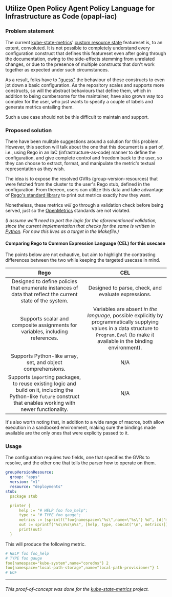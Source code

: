 ## Utilize Open Policy Agent Policy Language for Infrastructure as Code (opapl-iac)

### Problem statement

The current [kube-state-metrics]' [custom resource state] featureset is, to an extent, convoluted. It is not
possible to completely understand every configuration construct that defines this featureset even after going
through the documentation, owing to the side-effects stemming from unrelated changes, or due to the presence
of multiple constructs that don't work together as expected under such circumstances.

[kube-state-metrics]: https://github.com/kubernetes/kube-state-metrics
[custom resource state]: https://github.com/kubernetes/kube-state-metrics/blob/main/docs/customresourcestate-metrics.md

As a result, folks have to ["guess"] the behaviour of these constructs to even jot down a basic configuration.
As the repository scales and supports more constructs, so will the abstract behaviours that define them, which
in addition to being cumbersome for the maintainer, have also grown way too complex for the user, who just
wants to specify a couple of labels and generate metrics entailing them.

["guess"]: https://github.com/kubernetes/kube-state-metrics/issues/2041#issuecomment-1595706154

Such a use case should not be this difficult to maintain and support.

### Proposed solution

There have been mulitple suggestions around a solution for this problem. However, this section will talk
about the one that this document is a part of, i.e., using Rego in an IaC (infrastructure-as-code) manner to
define the configuration, and give complete control and freedom back to the user, so they can choose to
extract, format, and manipulate the metric's textual representation as they wish.

The idea is to expose the resolved GVRs (group-version-resources) that were fetched from the cluster to the
user's Rego stub, defined in the configuration. From thereon, users can utilize this data and take advantage of
[Rego's standard library] to print out metrics exactly how they want.

[Rego's standard library]: https://www.openpolicyagent.org/docs/latest/policy-reference/#rego-standard-library

Nonetheless, these metrics _will_ go through a validation check before being served, just so the [OpenMetrics]
standards are not violated.

[OpenMetrics]: https://openmetrics.io/

_(I assume we'll need to port the logic for the aforementioned validation, since the current implementation
that checks for the same is written in [Python]. For now this lives as a target in the Makefile.)_

[Python]: https://github.com/prometheus/client_python/blob/master/prometheus_client/openmetrics/parser.py#L467

#### Comparing Rego to Common Expression Language (CEL) for this usecase

The points below are not exhautive, but aim to highlight the contrasting differences between the two while
keeping the targeted usecase in mind.

|Rego  	|CEL  	|
|:-:	|:-:	|
|Designed to define policies that enumerate instances of data that reflect the current state of the system.|Designed to parse, check, and evaluate expressions.
|Supports scalar and composite assignments for variables, including references.|Variables are absent _in the language_, possible explicitly by programmatically supplying values in a data structure to `Program.Eval` (to make it available in the binding environment).
|Supports Python-like array, set, and object comprehensions.|N/A
|Supports `import`ing packages, to reuse existing logic and build on it, including the Python-like `future` construct that enables working with newer functionality.|N/A

It's also worth noting that, in addition to a wide range of macros, both allow execution in a sandboxed environment,
making sure the bindings made available are the only ones that were explicity passed to it.

### Usage

The configuration requires two fields, one that specifies the GVRs to resolve, and the other one that tells the
parser how to operate on them.

```yaml
groupVersionResource:
  group: "apps"
  version: "v1"
  resource: "deployments"
stub:
  package stub

  printer {
      help := "# HELP foo foo_help";
      type := "# TYPE foo gauge";
      metrics := [sprintf("foo{namespace=\"%s\",name=\"%s\"} %d", [d["metadata"]["namespace"], d["metadata"]["name"], d["spec"]["replicas"]]) | d := input[_]];
      out := sprintf("%s\n%s\n%s", [help, type, concat("\n", metrics)]);
      print(out)
  }
```

This will produce the following metric.

```yaml
# HELP foo foo_help
# TYPE foo gauge
foo{namespace="kube-system",name="coredns"} 2
foo{namespace="local-path-storage",name="local-path-provisioner"} 1
# EOF
```

***

###### This proof-of-concept was done for the [kube-state-metrics](https://github.com/kubernetes/kube-state-metrics) project.
